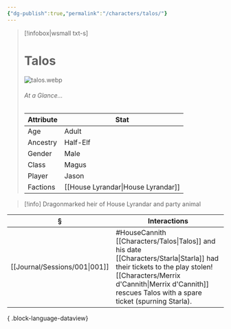 ```yaml
---
{"dg-publish":true,"permalink":"/characters/talos/"}
---
```


> [!infobox|wsmall txt-s]
> # Talos
> ![talos.webp](/img/user/z_attachments/talos.webp) 
> ###### At a Glance...
> | Attribute | Stat |
> | ---- | ---- |
> | Age | Adult |
> | Ancestry | Half-Elf |
> | Gender | Male |
> | Class | Magus |
> | Player | Jason |
> | Factions | [[House Lyrandar\|House Lyrandar]] |

>[!info] Dragonmarked heir of House Lyrandar and party animal

| §                                | Interactions                                                                                                                                                    |
| -------------------------------- | --------------------------------------------------------------------------------------------------------------------------------------------------------------- |
| [[Journal/Sessions/001\|001]] | #HouseCannith [[Characters/Talos\|Talos]] and his date [[Characters/Starla\|Starla]] had their tickets to the play stolen! [[Characters/Merrix d'Cannith\|Merrix d'Cannith]] rescues Talos with a spare ticket (spurning Starla). |

{ .block-language-dataview}